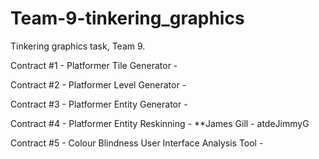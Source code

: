 # Team-9-tinkering_graphics
Tinkering graphics task, Team 9.

Contract #1 - Platformer Tile Generator - 

Contract #2 - Platformer Level Generator - 

Contract #3 - Platformer Entity Generator - 

Contract #4 - Platformer Entity Reskinning - **James Gill - atdeJimmyG

Contract #5 - Colour Blindness User Interface Analysis Tool - 
